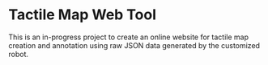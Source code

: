 # Tactile Map Web Tool

This is an in-progress project to create an online website for tactile map creation and annotation using raw JSON data generated by the customized robot.
